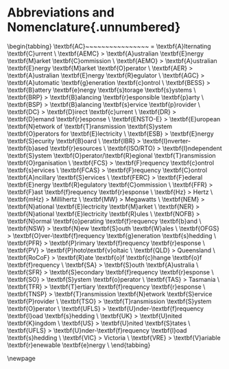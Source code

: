 # Abbreviations and Nomenclature{.unnumbered}

\begin{tabbing}
\textbf{AC}~~~~~~~~~~~~~~~~ \= \textbf{A}lternating \textbf{C}urrent \\
\textbf{AEMC} \> \textbf{A}ustralian \textbf{E}nergy \textbf{M}arket \textbf{C}ommission \\ 
\textbf{AEMO} \> \textbf{A}ustralian \textbf{E}nergy \textbf{M}arket \textbf{O}perator \\
\textbf{AER} \> \textbf{A}ustralian \textbf{E}nergy \textbf{R}egulator \\
\textbf{AGC} \> \textbf{A}utomatic \textbf{g}eneration \textbf{c}ontrol \\
\textbf{BESS} \> \textbf{B}attery \textbf{e}nergy \textbf{s}torage \textbf{s}ystems \\
\textbf{BRP} \> \textbf{B}alancing \textbf{r}esponsible \textbf{p}arty \\
\textbf{BSP} \> \textbf{B}alancing \textbf{s}ervice \textbf{p}rovider \\
\textbf{DC} \> \textbf{D}irect \textbf{c}urrent \\
\textbf{DR} \> \textbf{D}emand \textbf{r}esponse \\
\textbf{ENSTO-E} \> \textbf{E}uropean \textbf{N}etwork of \textbf{T}ransmission \textbf{S}ystem \textbf{O}perators for \textbf{E}lectricity \\
\textbf{ESB} \> \textbf{E}nergy \textbf{S}ecurity \textbf{B}oard \\
\textbf{IBR} \> \textbf{I}nverter-\textbf{b}ased \textbf{r}esources \\
\textbf{ISO/RTO} \>  \textbf{I}ndependent \textbf{S}ystem \textbf{O}perator/\textbf{R}egional \textbf{T}ransmission \textbf{O}rganisation \\
\textbf{FCS} \> \textbf{F}requency \textbf{c}ontrol \textbf{s}ervices \\
\textbf{FCAS} \> \textbf{F}requency \textbf{C}ontrol \textbf{A}ncillary \textbf{S}ervices \\
\textbf{FERC} \> \textbf{F}ederal \textbf{E}nergy \textbf{R}egulatory \textbf{C}ommission \\
\textbf{FFR} \> \textbf{F}ast \textbf{f}requency \textbf{r}esponse \\
\textbf{Hz} \> Hertz \\
\textbf{mHz} \> Millihertz \\
\textbf{MW} \> Megawatts \\
\textbf{NEM} \> \textbf{N}ational \textbf{E}lectricity \textbf{M}arket \\
\textbf{NER} \> \textbf{N}ational \textbf{E}lectricity \textbf{R}ules \\
\textbf{NOFB} \> \textbf{N}ormal \textbf{o}perating \textbf{f}requency \textbf{b}and \\
\textbf{NSW} \> \textbf{N}ew \textbf{S}outh \textbf{W}ales \\
\textbf{OFGS} \> \textbf{O}ver-\textbf{f}requency \textbf{g}eneration \textbf{s}hedding \\
\textbf{PFR} \> \textbf{P}rimary \textbf{f}requency \textbf{r}esponse \\
\textbf{PV} \> \textbf{P}hoto\textbf{v}oltaic \\
\textbf{QLD} \> Queensland \\
\textbf{RoCoF} \> \textbf{R}ate \textbf{o}f \textbf{c}hange \textbf{o}f \textbf{f}requency \\
\textbf{SA} \>  \textbf{S}outh \textbf{A}ustralia \\
\textbf{SFR} \> \textbf{S}econdary \textbf{f}requency \textbf{r}esponse \\
\textbf{SO} \> \textbf{S}ystem \textbf{o}perator \\
\textbf{TAS} \> Tasmania \\
\textbf{TFR} \> \textbf{T}ertiary \textbf{f}requency \textbf{r}esponse \\
\textbf{TNSP} \> \textbf{T}ransmission \textbf{N}etwork \textbf{S}ervice \textbf{P}rovider \\
\textbf{TSO} \> \textbf{T}ransmission \textbf{S}ystem \textbf{O}perator \\
\textbf{UFLS} \> \textbf{U}nder-\textbf{f}requency \textbf{l}oad \textbf{s}hedding \\
\textbf{UK} \> \textbf{U}nited \textbf{K}ingdom \\
\textbf{US} \> \textbf{U}nited \textbf{S}tates \\
\textbf{UFLS} \> \textbf{U}nder-\textbf{f}requency \textbf{l}oad \textbf{s}hedding \\
\textbf{VIC} \> Victoria \\
\textbf{VRE} \> \textbf{V}ariable \textbf{r}enewable \textbf{e}nergy \\
\end{tabbing}

\newpage

